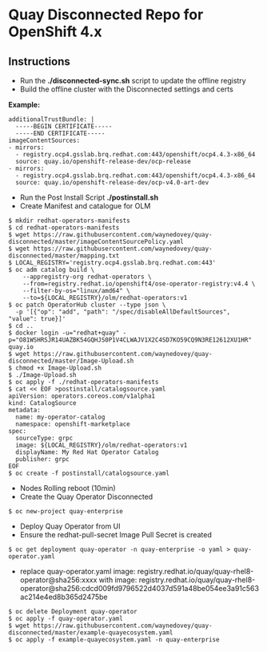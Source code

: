 # Quay Disconnected Repo for OpenShift 4.x

## Instructions

* Run the **./disconnected-sync.sh** script to update the offline registry
* Build the offline cluster with the Disconnected settings and certs 

**Example:**

```
additionalTrustBundle: |
  -----BEGIN CERTIFICATE-----
  -----END CERTIFICATE-----
imageContentSources:
- mirrors:
  - registry.ocp4.gsslab.brq.redhat.com:443/openshift/ocp4.4.3-x86_64
  source: quay.io/openshift-release-dev/ocp-release
- mirrors:
  - registry.ocp4.gsslab.brq.redhat.com:443/openshift/ocp4.4.3-x86_64
  source: quay.io/openshift-release-dev/ocp-v4.0-art-dev
```
  
* Run the Post Install Script **./postinstall.sh** 
* Create Manifest and catalogue for OLM

```
$ mkdir redhat-operators-manifests
$ cd redhat-operators-manifests
$ wget https://raw.githubusercontent.com/waynedovey/quay-disconnected/master/imageContentSourcePolicy.yaml
$ wget https://raw.githubusercontent.com/waynedovey/quay-disconnected/master/mapping.txt
$ LOCAL_REGISTRY='registry.ocp4.gsslab.brq.redhat.com:443'
$ oc adm catalog build \
    --appregistry-org redhat-operators \
    --from=registry.redhat.io/openshift4/ose-operator-registry:v4.4 \
    --filter-by-os="linux/amd64" \
    --to=${LOCAL_REGISTRY}/olm/redhat-operators:v1
$ oc patch OperatorHub cluster --type json \
  -p '[{"op": "add", "path": "/spec/disableAllDefaultSources", "value": true}]'  
$ cd ..
$ docker login -u="redhat+quay" -p="O81WSHRSJR14UAZBK54GQHJS0P1V4CLWAJV1X2C4SD7KO59CQ9N3RE12612XU1HR" quay.io
$ wget https://raw.githubusercontent.com/waynedovey/quay-disconnected/master/Image-Upload.sh
$ chmod +x Image-Upload.sh
$ ./Image-Upload.sh
$ oc apply -f ./redhat-operators-manifests
$ cat << EOF >postinstall/catalogsource.yaml
apiVersion: operators.coreos.com/v1alpha1
kind: CatalogSource
metadata:
  name: my-operator-catalog
  namespace: openshift-marketplace
spec:
  sourceType: grpc
  image: ${LOCAL_REGISTRY}/olm/redhat-operators:v1
  displayName: My Red Hat Operator Catalog
  publisher: grpc
EOF
$ oc create -f postinstall/catalogsource.yaml
```

* Nodes Rolling reboot (10min)
* Create the Quay Operator Disconnected 

```
$ oc new-project quay-enterprise
```
* Deploy Quay Operator from UI
* Ensure the redhat-pull-secret Image Pull Secret is created 
```
$ oc get deployment quay-operator -n quay-enterprise -o yaml > quay-operator.yaml
```
* replace quay-operator.yaml image: registry.redhat.io/quay/quay-rhel8-operator@sha256:xxxx with image: registry.redhat.io/quay/quay-rhel8-operator@sha256:cdcd009fd9796522d4037d591a48be054ee3a91c563ac214e4ed8b365d2475be
```
$ oc delete Deployment quay-operator
$ oc apply -f quay-operator.yaml
$ wget https://raw.githubusercontent.com/waynedovey/quay-disconnected/master/example-quayecosystem.yaml
$ oc apply -f example-quayecosystem.yaml -n quay-enterprise
```


